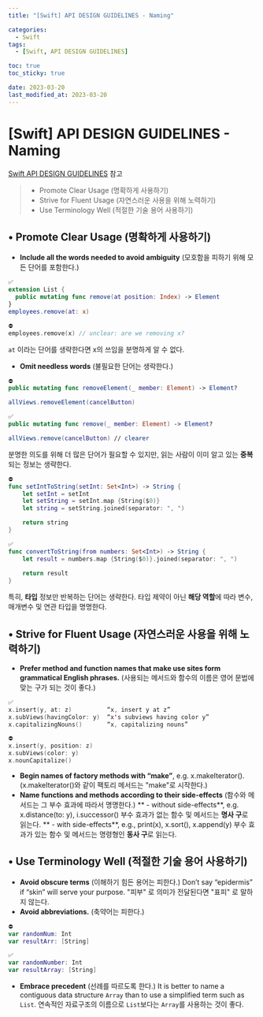 ```yaml
---
title: "[Swift] API DESIGN GUIDELINES - Naming"

categories:
  - Swift
tags:
  - [Swift, API DESIGN GUIDELINES]

toc: true
toc_sticky: true

date: 2023-03-20
last_modified_at: 2023-03-20
---
```


# [Swift] API DESIGN GUIDELINES - Naming

[Swift API DESIGN GUIDELINES](https://www.swift.org/documentation/api-design-guidelines/#naming) 참고

> - Promote Clear Usage (명확하게 사용하기)
> - Strive for Fluent Usage (자연스러운 사용을 위해 노력하기)
> - Use Terminology Well (적절한 기술 용어 사용하기)

## • Promote Clear Usage (명확하게 사용하기)
- **Include all the words needed to avoid ambiguity**
(모호함을 피하기 위해 모든 단어를 포함한다.)

```swift
✅
extension List {
  public mutating func remove(at position: Index) -> Element
}
employees.remove(at: x)
```

```swift
⛔️
employees.remove(x) // unclear: are we removing x?
```

`at` 이라는 단어를 생략한다면 x의 쓰임을 분명하게 알 수 없다.

- **Omit needless words**
(불필요한 단어는 생락한다.)

```swift
⛔️
public mutating func removeElement(_ member: Element) -> Element?

allViews.removeElement(cancelButton)
```

```swift
✅
public mutating func remove(_ member: Element) -> Element?

allViews.remove(cancelButton) // clearer
```
분명한 의도를 위해 더 많은 단어가 필요할 수 있지만, 읽는 사람이 이미 알고 있는 **중복**되는 정보는 생략한다.

```swift
⛔️
func setIntToString(setInt: Set<Int>) -> String {
    let setInt = setInt
    let setString = setInt.map {String($0)}
    let string = setString.joined(separator: ", ")

    return string
}
```

```swift
✅
func convertToString(from numbers: Set<Int>) -> String {
    let result = numbers.map {String($0)}.joined(separator: ", ")
    
    return result
}
```
특히, **타입** 정보만 반복하는 단어는 생략한다.
타입 제약이 아닌 **해당 역할**에 따라 변수, 매개변수 및 연관 타입을 명명한다.
## • Strive for Fluent Usage (자연스러운 사용을 위해 노력하기)
- **Prefer method and function names that make use sites form grammatical English phrases.**
(사용되는 메서드와 함수의 이름은 영어 문법에 맞는 구가 되는 것이 좋다.)

```swift
✅
x.insert(y, at: z)          “x, insert y at z”
x.subViews(havingColor: y)  “x's subviews having color y”
x.capitalizingNouns()       “x, capitalizing nouns”
```
```swift
⛔️
x.insert(y, position: z)
x.subViews(color: y)
x.nounCapitalize()
```
- **Begin names of factory methods with “make”**, e.g. x.makeIterator().
(x.makeIterator()와 같이 팩토리 메서드는 "make"로 시작한다.)
- **Name functions and methods according to their side-effects**
  (함수와 메서드는 그 부수 효과에 따라서 명명한다.)
  **	- without side-effects**, e.g. x.distance(to: y), i.successor()
  부수 효과가 없는 함수 및 메서드는 **명사 구**로 읽는다.
  **  - with side-effects**, e.g., print(x), x.sort(), x.append(y)
  부수 효과가 있는 함수 및 메서드는 명령형인 **동사 구**로 읽는다.
  
## • Use Terminology Well (적절한 기술 용어 사용하기)
- **Avoid obscure terms**
(이해하기 힘든 용어는 피한다.)
Don’t say “epidermis” if “skin” will serve your purpose.
"피부" 로 의미가 전달된다면 "표피" 로 말하지 않는다.
- **Avoid abbreviations.**
(축약어는 피한다.)

```swift
⛔️
var randomNum: Int
var resultArr: [String]
```
```swift
✅
var randomNumber: Int
var resultArray: [String]
```
- **Embrace precedent**
(선례를 따르도록 한다.)
It is better to name a contiguous data structure `Array` than to use a simplified term such as `List`.
연속적인 자료구조의 이름으로 `List`보다는 `Array`를 사용하는 것이 좋다.